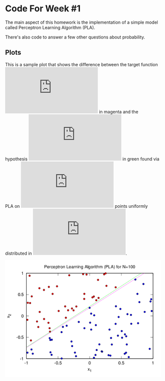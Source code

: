 # Code For Week #1

The main aspect of this homework is the implementation of a simple model called
Perceptron Learning Algorithm (PLA).

There's also code to answer a few other questions about probability.

## Plots

This is a sample plot that shows the difference between the target function
![f][f] in magenta and the hypothesis ![g][g] in green found via PLA on
![N=100][n100] points uniformly distributed in ![between -1 and 1][interval].

![PLA](img/plot_pla.png)

[f]: http://latex.codecogs.com/gif.latex?f
[g]: http://latex.codecogs.com/gif.latex?g
[n100]: http://latex.codecogs.com/gif.latex?N%3D100
[interval]: http://latex.codecogs.com/gif.latex?%5B-1%2C1%5D%5Ctimes%5B-1%2C1%5D
